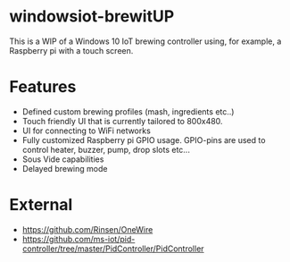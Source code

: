# windowsiot-brewitUP

This is a WIP of a Windows 10 IoT brewing controller using, for example, a Raspberry pi with a touch screen.

# Features
- Defined custom brewing profiles (mash, ingredients etc..)
- Touch friendly UI that is currently tailored to 800x480.
- UI for connecting to WiFi networks
- Fully customized Raspberry pi GPIO usage. GPIO-pins are used to control heater, buzzer, pump, drop slots etc...
- Sous Vide capabilities
- Delayed brewing mode



# External
- https://github.com/Rinsen/OneWire
- https://github.com/ms-iot/pid-controller/tree/master/PidController/PidController
